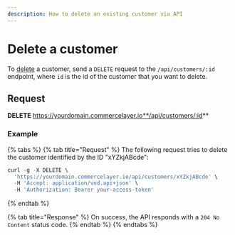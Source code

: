 ```yaml
---
description: How to delete an existing customer via API
---
```


# Delete a customer

To <a href="https://docs.commercelayer.io/developers/deleting-resources" target="_blank">delete</a> a customer, send a `DELETE` request to the `/api/customers/:id` endpoint, where `id` is the id of the customer that you want to delete.

## Request

**DELETE** https://yourdomain.commercelayer.io**/api/customers/:id**

### Example

{% tabs %}
{% tab title="Request" %}
The following request tries to delete the customer identified by the ID "xYZkjABcde":

```javascript
curl -g -X DELETE \
  'https://yourdomain.commercelayer.io/api/customers/xYZkjABcde' \
  -H 'Accept: application/vnd.api+json' \
  -H 'Authorization: Bearer your-access-token'
```
{% endtab %}

{% tab title="Response" %}
On success, the API responds with a `204 No Content` status code.
{% endtab %}
{% endtabs %}

